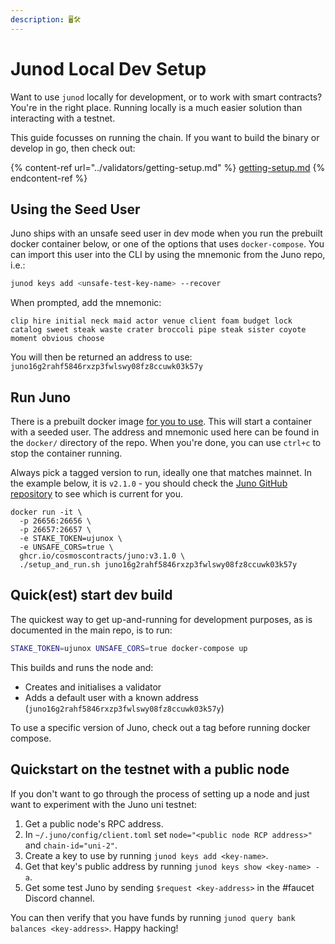```yaml
---
description: 🖥🛠
---
```


# Junod Local Dev Setup

Want to use `junod` locally for development, or to work with smart contracts? You're in the right place. Running locally is a much easier solution than interacting with a testnet.

This guide focusses on running the chain. If you want to build the binary or develop in go, then check out:

{% content-ref url="../validators/getting-setup.md" %}
[getting-setup.md](../validators/getting-setup.md)
{% endcontent-ref %}

## Using the Seed User

Juno ships with an unsafe seed user in dev mode when you run the prebuilt docker container below, or one of the options that uses `docker-compose`. You can import this user into the CLI by using the mnemonic from the Juno repo, i.e.:

```bash
junod keys add <unsafe-test-key-name> --recover
```

When prompted, add the mnemonic:

```
clip hire initial neck maid actor venue client foam budget lock catalog sweet steak waste crater broccoli pipe steak sister coyote moment obvious choose
```

You will then be returned an address to use: `juno16g2rahf5846rxzp3fwlswy08fz8ccuwk03k57y`

## Run Juno

There is a prebuilt docker image [for you to use](https://github.com/CosmosContracts/juno/pkgs/container/juno). This will start a container with a seeded user. The address and mnemonic used here can be found in the `docker/` directory of the repo. When you're done, you can use `ctrl+c` to stop the container running.

Always pick a tagged version to run, ideally one that matches mainnet. In the example below, it is `v2.1.0` - you should check the [Juno GitHub repository](https://github.com/CosmosContracts/juno/releases) to see which is current for you.

```
docker run -it \
  -p 26656:26656 \
  -p 26657:26657 \
  -e STAKE_TOKEN=ujunox \
  -e UNSAFE_CORS=true \
  ghcr.io/cosmoscontracts/juno:v3.1.0 \
  ./setup_and_run.sh juno16g2rahf5846rxzp3fwlswy08fz8ccuwk03k57y
```

## Quick(est) start dev build

The quickest way to get up-and-running for development purposes, as is documented in the main repo, is to run:

```bash
STAKE_TOKEN=ujunox UNSAFE_CORS=true docker-compose up
```

This builds and runs the node and:

* Creates and initialises a validator
* Adds a default user with a known address (`juno16g2rahf5846rxzp3fwlswy08fz8ccuwk03k57y`)

To use a specific version of Juno, check out a tag before running docker compose.

## Quickstart on the testnet with a public node

If you don't want to go through the process of setting up a node and just want to experiment with the Juno uni testnet:

1. Get a public node's RPC address.
2. In `~/.juno/config/client.toml` set `node="<public node RCP address>"` and `chain-id="uni-2"`.
3. Create a key to use by running `junod keys add <key-name>`.
4. Get that key's public address by running `junod keys show <key-name> -a`.
5. Get some test Juno by sending `$request <key-address>` in the #faucet Discord channel.

You can then verify that you have funds by running `junod query bank balances <key-address>`. Happy hacking!
